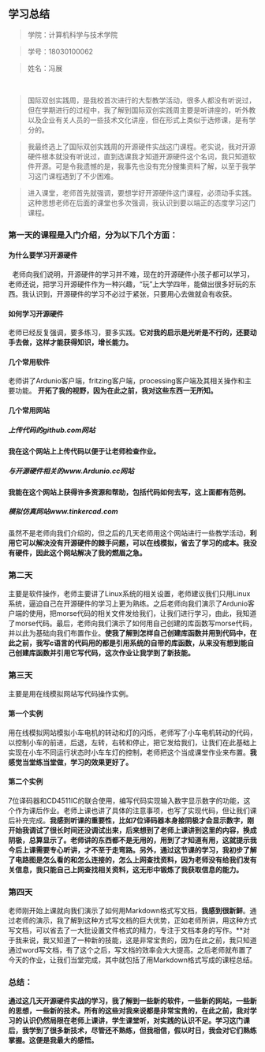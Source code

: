 ## 学习总结

>学院：计算机科学与技术学院 

>学号：18030100062

>姓名：冯展

  
>国际双创实践周，是我校首次进行的大型教学活动，很多人都没有听说过，但在学期进行的过程中，我了解到国际双创实践周主要是听讲座的，听外教以及企业有关人员的一些技术文化讲座，但在形式上类似于选修课，是有学分的。

>我最终选上了国际双创实践周的开源硬件实战这门课程。老实说，我对开源硬件根本就没有听说过，直到选课我才知道开源硬件这个名词，我只知道软件开源。可是令我遗憾的是，我事先也没有充分搜集资料了解，以至于我学习这门课程遇到了不少困难。

>进入课堂，老师首先就强调，要想学好开源硬件这门课程，必须动手实践。这种思想老师在后面的课堂也多次强调，我认识到要以端正的态度学习这门课程。

### 第一天的课程是入门介绍，分为以下几个方面：

#### 为什么要学习开源硬件
  老师向我们说明，开源硬件的学习并不难，现在的开源硬件小孩子都可以学习，老师还说，把学习开源硬件作为一种兴趣，“玩”上大学四年，能做出很多好玩的东西。我认识到，开源硬件的学习不必过于紧张，只要用心去做就会有收获。

#### 如何学习开源硬件
老师已经反复强调，要多练习，要多实践。**它对我的启示是光听是不行的，还要动手去做，这样才能获得知识，增长能力。**

#### 几个常用软件
老师讲了Ardunio客户端，fritzing客户端，processing客户端及其相关操作和主要功能。
**开拓了我的视野，因为在此之前，我对这些东西一无所知。**

#### 几个常用网站

##### 上传代码的github.com网站
**我在这个网站上上传代码以便于让老师检查作业。**
##### 与开源硬件相关的www.Ardunio.cc网站
**我能在这个网站上获得许多资源和帮助，包括代码如何去写，这上面都有范例。**

##### 模拟仿真网站www.tinkercad.com
虽然不是老师向我们介绍的，但之后的几天老师用这个网站进行一些教学活动，**利用它可以解决没有开源硬件的棘手问题，可以在线模拟，省去了学习的成本。我没有硬件，因此这个网站解决了我的燃眉之急。**

### 第二天

主要是软件操作，老师主要讲了Linux系统的相关设置，老师建议我们只用Linux系统，逼迫自己在开源硬件的学习上更为熟练。之后老师向我们演示了Ardunio客户端的使用，把morse代码的相关文件发给我们，让我们进行学习，由此，我知道了morse代码。最后，老师向我们演示了如何用自己创建的库函数写morse代码，并以此为基础向我们布置作业。**使我了解到怎样自己创建库函数并用到代码中，在此之前，我写c语言的代码用的都是引用系统的自带的库函数，从来没有想到能自己创建库函数并引用它写代码，这次作业让我学到了新技能。**

### 第三天

主要是用在线模拟网站写代码操作实例。

#### 第一个实例

用在线模拟网站模拟小车电机的转动和灯的闪烁，老师写了小车电机转动的代码，以控制小车的前进，后退，左转，右转和停止，把它发给我们，让我们在此基础上实现在小车不同运行状态时小车车灯的控制，老师把这个当成课堂作业来布置。**我感觉当堂练当堂做，学习的效果更好了。**

#### 第二个实例

7位译码器和CD4511IC的联合使用，编写代码实现输入数字显示数字的功能，这个作为课后作业。老师上课也讲了具体的注意事项，也写了实现代码，但让我们课后补充完成。**我感到听课的重要性，比如7位译码器本身接阴极才会显示数字，刚开始我调试了很长时间还没调试出来，后来想到了老师上课讲到这里的内容，换成阴极，总算显示了。老师讲的东西都不是无用的，用到了才知道有用，这就提示我今后上课需要专心听讲，才不至于走弯路。另外，通过这节课的学习，我初步了解了电路图是怎么看的和怎么连接的，怎么上网查找资料，因为老师没有给我们发有关信息，我只能自己上网查找相关资料，这无形中锻炼了我获取信息的能力。**

### 第四天

老师刚开始上课就向我们演示了如何用Markdown格式写文档，**我感到很新鲜**。通过老师的演示，我了解到这种方式写文档的巨大优势，正如老师所讲，用这种方式写文档，可以省去了一大批设置文件格式的精力，专注于文档本身的写作。**对于我来说，我又知道了一种新的技能，这是非常宝贵的，因为在此之前，我只知道通过word写文档，有了这个之后，写文档的效率会大大提高。之后老师就布置了今天的作业，让我们当堂完成，其中就包括了用Markdown格式写成的课程总结。

### 总结：
**通过这几天开源硬件实战的学习，我了解到一些新的软件，一些新的网站，一些新的思想，一些新的技术。所有的这些对我来说都是非常宝贵的，在此之前，我对学习的认识仍然局限在老师上课讲，学生课堂听，对实践的认识不足。学习这门课后，我学到了很多新技术，尽管还不熟练，但我相信，假以时日，我会对它们熟练掌握。这便是我最大的感悟。**

  
